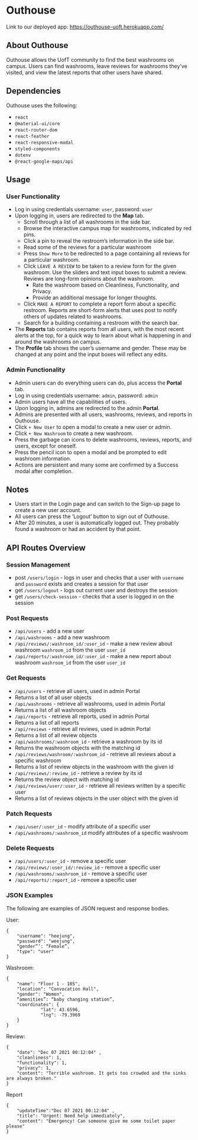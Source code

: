 # Outhouse
Link to our deployed app: https://outhouse-uoft.herokuapp.com/

## About Outhouse
Outhouse allows the UofT community to find the best washrooms on campus. Users can find washrooms, leave reviews for washrooms they’ve visited, and view the latest reports that other users have shared.

## Dependencies
Outhouse uses the following:
- `react`
- `@material-ui/core`
- `react-router-dom`
- `react-feather`
- `react-responsive-modal`
- `styled-components`
- `dotenv`
- `@react-google-maps/api`

## Usage
### User Functionality
- Log in using credentials username: `user`, password: `user`
- Upon logging in, users are redirected to the  **Map** tab.
    - Scroll through a list of all washrooms in the side bar.
    - Browse the interactive campus map for washrooms, indicated by red pins.
    - Click a pin to reveal the restroom’s information in the side bar.
    - Read some of the reviews for a particular washroom
    - Press `Show More` to be redirected to a page containing all reviews for a particular washroom.
    - Click `LEAVE A REVIEW` to be taken to a review form for the given washroom. Use the sliders and text input boxes to submit a review. Reviews are long-form opinions about the washroom.
        - Rate the washroom based on Cleanliness, Functionality, and Privacy.
        - Provide an additional message for longer thoughts.
    - Click `MAKE A REPORT` to complete a report form about a specific restroom. Reports are short-form alerts that uses post to notify others of updates related to washrooms.
    - Search for a building containing a restroom with the search bar.
- The **Reports** tab contains reports from all users, with the most recent alerts at the top, for a quick way to learn about what is happening in and around the washrooms on campus.
- The **Profile** tab shows the user’s username and gender. These may be changed at any point and the input boxes will reflect any edits. 

### Admin Functionality
- Admin users can do everything users can do, plus access the **Portal** tab.
- Log in using credentials username: `admin`, password: `admin`
- Admin users have all the capabilities of users.
- Upon logging in, admins are redirected to the admin **Portal**.
- Admins are presented with all users, washrooms, reviews, and reports in Outhouse.
- Click `+ New User` to open a modal to create a new user or admin.
- Click `+ New Washroom` to create a new washroom.
- Press the garbage can icons to delete washrooms, reviews, reports, and users, except for oneself.
- Press the pencil icon to open a modal and be prompted to edit washroom information.
- Actions are persistent and many some are confirmed by a Success modal after completion.

## Notes
- Users start in the Login page and can switch to the Sign-up page to create a new user account.
- All users can press the ‘Logout’ button to sign out of Outhouse.
- After 20 minutes, a user is automatically logged out. They probably found a washroom or had an accident by that point.

## API Routes Overview
### Session Management
- post `/users/login` - logs in user and checks that a user with `username` and `password` exists and creates a session for that user
- get `/users/logout` - logs out current user and destroys the session
- get `/users/check-session` - checks that a user is logged in on the session

### Post Requests
- `/api/users` - add a new user
- `/api/washrooms` - add a new washroom
- `/api/reviews/:washroom_id/:user_id` - make a new review about washroom `washroom_id` from the user `user_id`
- `/api/reports/:washroom_id/:user_id` - make a new report about washroom `washroom_id` from the user `user_id`

### Get Requests
- `/api/users` - retrieve all users, used in admin Portal
- Returns a list of all user objects
- `/api/washrooms` - retrieve all washrooms, used in admin Portal
- Returns a list of all washroom objects
- `/api/reports` - retrieve all reports, used in admin Portal
- Returns a list of all reports
- `/api/reviews` - retrieve all reviews, used in admin Portal
- Returns a list of all review objects
- `/api/washrooms/:washroom_id` - retrieve a washroom by its id
- Returns the washroom objects with the matching id
- `/api/reviews/washroom/:washroom_id` - retrieve all reviews about a specific washroom
- Returns a list of review objects in the washroom with the given id
- `/api/reviews/:review_id` - retrieve a review by its id
- Returns the review object with matching id
- `/api/reviews/user/:user_id` - retrieve all reviews written by a specific user
- Returns a list of reviews objects in the user object with the given id


### Patch Requests
- `/api/user/:user_id` - modify attribute of a specific user
- `/api/washrooms/:washroom_id` modify attributes of a specific washroom

### Delete Requests
- `/api/users/:user_id` - remove a specific user
- `/api/reviews/:user_id/:review_id` - remove a specific user
- `/api/washrooms/:washroom_id` - remove a specific user
- `/api/reports/:report_id` - remove a specific user

### JSON Examples
The following are examples of JSON request and response bodies.

User: 
```
{
	"username": "heejung",
	"password": "weejung", 
	“gender”‘: “Female”,
	"type": "user"
}
```
Washroom:
```
{
  	"name": "Floor 1 - 105",
   	"location": "Convocation Hall",
  	"gender": "Women",
	“amenities”: “baby changing station”,
   	"coordinates": {
      		 "lat": 43.6596,
      		 "lng": -79.3969
  	}
}
```
Review:
```
{
   	"date": "Dec 07 2021 00:12:04" ,
   	"cleanliness": 1,
  	"functionality": 1,
   	"privacy": 1,
  	"content": "Terrible washroom. It gets too crowded and the sinks are always broken."
}
```
Report
```
{
   	"updateTime":"Dec 07 2021 00:12:04" ,
   	"title": "Urgent: Need help immediately",
   	"content": "Emergency! Can someone give me some toilet paper please"
}
```



